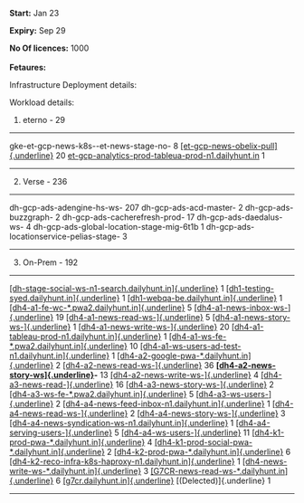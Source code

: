 **Start:** Jan 23

**Expiry:** Sep 29

**No Of licences:** 1000\
\
**Fetaures:**

Infrastructure Deployment details:

Workload details:

1.  eterno - 29

  ------------------------------------------------------------------------------------------------------------------ ----
  gke-et-gcp-news-k8s\--et-news-stage-no-                                                                            8
  [[et-gcp-news-obelix-pull]{.underline}](http://et-gcp-news-obelix-pull-sync-replica-n7.dailyhunt.in/#)             20
  [et-gcp-analytics-prod-tableua-prod-n1.dailyhunt.in](http://et-gcp-analytics-prod-tableua-prod-n1.dailyhunt.in#)   1
  ------------------------------------------------------------------------------------------------------------------ ----

2.  Verse - 236

  ------------------------------------------- -----
  dh-gcp-ads-adengine-hs-ws-                  207
  dh-gcp-ads-acd-master-                      2
  dh-gcp-ads-buzzgraph-                       2
  dh-gcp-ads-cacherefresh-prod-               17
  dh-gcp-ads-daedalus-ws-                     4
  dh-gcp-ads-global-location-stage-mig-6t1b   1
  dh-gcp-ads-locationservice-pelias-stage-    3
  ------------------------------------------- -----

3.  On-Prem - 192

  ---------------------------------------------------------------------------------------------------------------------- ----
  [[dh-stage-social-ws-n1-search.dailyhunt.in]{.underline}](http://dh-stage-social-ws-n1-search.dailyhunt.in#)           1
  [[dh1-testing-syed.dailyhunt.in]{.underline}](http://dh1-testing-syed.dailyhunt.in#)                                   1
  [[dh1-webqa-be.dailyhunt.in]{.underline}](http://dh1-webqa-be.dailyhunt.in#)                                           1
  [[dh4-a1-fe-wc-\*.pwa2.dailyhunt.in]{.underline}](http://dh4-a1-fe-wc-n5.pwa2.dailyhunt.in/#)                          5
  [[dh4-a1-news-inbox-ws-]{.underline}](http://dh4-a1-news-inbox-ws-n1.dailyhunt.in/#)                                   19
  [[dh4-a1-news-read-ws-]{.underline}](http://dh4-a1-news-read-ws-n1.dailyhunt.in/#)                                     5
  [[dh4-a1-news-story-ws-]{.underline}](http://dh4-a1-news-story-ws-n19.dailyhunt.in/#)                                  1
  [[dh4-a1-news-write-ws-]{.underline}](http://dh4-a1-news-write-ws-n10.dailyhunt.in/#)                                  20
  [[dh4-a1-tableau-prod-n1.dailyhunt.in]{.underline}](http://dh4-a1-tableau-prod-n1.dailyhunt.in/#)                      1
  [[dh4-a1-ws-fe-\*.pwa2.dailyhunt.in]{.underline}](http://dh4-a1-ws-fe-n1.pwa2.dailyhunt.in/#)                          10
  [[dh4-a1-ws-users-ad-test-n1.dailyhunt.in]{.underline}](http://dh4-a1-ws-users-ad-test-n1.dailyhunt.in#)               1
  [[dh4-a2-google-pwa-\*.dailyhunt.in]{.underline}](http://dh4-a2-google-pwa-n1.dailyhunt.in/#)                          2
  [[dh4-a2-news-read-ws-]{.underline}](http://dh4-a2-news-read-ws-n10.dailyhunt.in/#)                                    36
  [**[dh4-a2-news-story-ws]{.underline}**](http://dh4-a2-news-story-ws-n10.dailyhunt.in/#)**-**                          13
  [[dh4-a2-news-write-ws-]{.underline}](http://dh4-a2-news-write-ws-n20.dailyhunt.in/#)                                  4
  [[dh4-a3-news-read-]{.underline}](http://dh4-a3-news-read-n4.dailyhunt.in/#)                                           16
  [[dh4-a3-news-story-ws-]{.underline}](http://dh4-a3-news-story-ws-n93.dailyhunt.in/#)                                  2
  [[dh4-a3-ws-fe-\*.pwa2.dailyhunt.in]{.underline}](http://dh4-a3-ws-fe-n11.pwa2.dailyhunt.in/#)                         5
  [[dh4-a3-ws-users-]{.underline}](http://dh4-a3-ws-users-n17.dailyhunt.in/#)                                            2
  [[dh4-a4-news-feed-inbox-n1.dailyhunt.in]{.underline}](http://dh4-a4-news-feed-inbox-n1.dailyhunt.in#)                 1
  [[dh4-a4-news-read-ws-]{.underline}](http://dh4-a4-news-read-ws-n42.dailyhunt.in/#)                                    2
  [[dh4-a4-news-story-ws-]{.underline}](http://dh4-a4-news-story-ws-n95.dailyhunt.in/#)                                  3
  [[dh4-a4-news-syndication-ws-n1.dailyhunt.in]{.underline}](http://dh4-a4-news-syndication-ws-n1.dailyhunt.in#)         1
  [[dh4-a4-serving-users-]{.underline}](http://dh4-a4-serving-users-n1.dailyhunt.in/#)                                   5
  [[dh4-a4-ws-users-]{.underline}](http://dh4-a4-ws-users-n10.dailyhunt.in/#)                                            11
  [[dh4-k1-prod-pwa-\*.dailyhunt.in]{.underline}](http://dh4-k1-prod-pwa-n1.dailyhunt.in/#)                              4
  [[dh4-k1-prod-social-pwa-\*.dailyhunt.in]{.underline}](http://dh4-k1-prod-social-pwa-n1.dailyhunt.in/#)                2
  [[dh4-k2-prod-pwa-\*.dailyhunt.in]{.underline}](http://dh4-k2-prod-pwa-n10.dailyhunt.in/#)                             6
  [[dh4-k2-reco-infra-k8s-haproxy-n1.dailyhunt.in]{.underline}](http://dh4-k2-reco-infra-k8s-haproxy-n1.dailyhunt.in#)   1
  [[dh4-news-write-ws-\*.dailyhunt.in]{.underline}](http://dh4-news-write-ws-n1.dailyhunt.in/#)                          3
  [[G7CR-news-read-ws-\*.dailyhunt.in]{.underline}](http://g7cr-news-read-ws-n2.dailyhunt.in/#)                          6
  [[g7cr.dailyhunt.in]{.underline}](http://g7cr.dailyhunt.in#) [(Delected)]{.underline}                                  1
  ---------------------------------------------------------------------------------------------------------------------- ----
